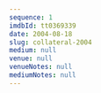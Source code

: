```yaml
---
sequence: 1
imdbId: tt0369339
date: 2004-08-18
slug: collateral-2004
medium: null
venue: null
venueNotes: null
mediumNotes: null
---
```


